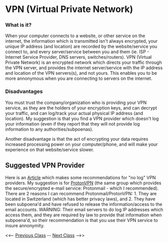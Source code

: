 # VPN (Virtual Private Network) 

### What is it?
When your computer connects to a website, or other service on the internet, the information which is transmitted isn't always encrypted, your unique IP address (and location) are recorded by the website/service you connect to, and every server/service between you and them (ie. ISP - Internet Service Provider, DNS servers, switches/routers).  VPN (Virtual Private Network) is an encrypted network which directs your traffic through the VPN server, and provides the internet server/service with the IP address and location of the VPN servers(s), and not yours.  This enables you to be more annonymous when you are connecting to servers on the internet.

### Disadvantages
You must trust the company/organization who is providing your VPN service, as they are the holders of your encryption keys, and can decrypt your traffic, and can log/track your actual physical IP address (and location).  My suggestion is that you find a VPN provider which doesn't log your information (even if they report that they will not provide log information to any authorities/subpoenas).

Another disadvantage is that the act of encrypting your data requires increased processing power on your computer/phone, and will make your experience on that website/service slower.

## Suggested VPN Provider
Here is an [Article](https://proprivacy.com/vpn/comparison/best-no-logs-vpns) which makes some recommendations for "no log" VPN providers.  My suggestion is for [ProtonVPN](https://protonvpn.com/secure-vpn/) (the same group which provides the secure/encrypted e-mail service: Protonmail - which I recommended).  There are 2 reasons I can recommend Protonmail/ProtonVPN:  1.  They are located in Switzerland (which has better privacy laws), and 2.  They have been subpoena'd and have refused to release the information/access to the email accounts.  WARNING:  Their email servers to do log IP addresses which access them, and they are required by law to provide that information when subpoena'd, so their recommendation is that you use their VPN service to insure annonymity.

<<-- [Previous Class](../Class8/README.md) -- [Next Class](../Class10/README.md) -->>
